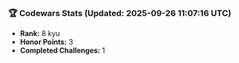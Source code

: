 ### 🏆 Codewars Stats (Updated: 2025-09-26 11:07:16 UTC)

- **Rank:** 8 kyu
- **Honor Points:** 3
- **Completed Challenges:** 1
